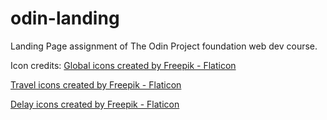 # odin-landing
Landing Page assignment of The Odin Project foundation web dev course.

Icon credits:
<a href="https://www.flaticon.com/free-icons/global" title="global icons">Global icons created by Freepik - Flaticon</a>

<a href="https://www.flaticon.com/free-icons/travel" title="travel icons">Travel icons created by Freepik - Flaticon</a>

<a href="https://www.flaticon.com/free-icons/delay" title="delay icons">Delay icons created by Freepik - Flaticon</a>